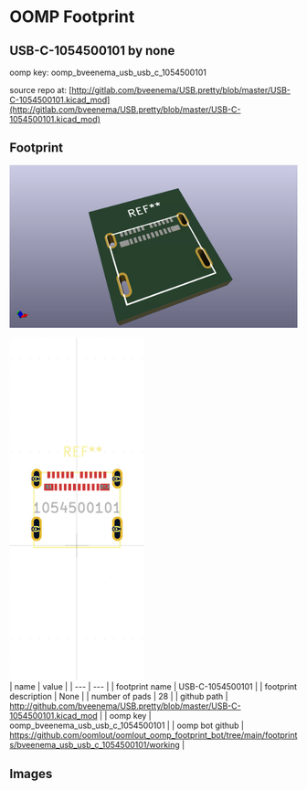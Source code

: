# OOMP Footprint  
## USB-C-1054500101  by none  
  
oomp key: oomp_bveenema_usb_usb_c_1054500101  
  
source repo at: [http://gitlab.com/bveenema/USB.pretty/blob/master/USB-C-1054500101.kicad_mod](http://gitlab.com/bveenema/USB.pretty/blob/master/USB-C-1054500101.kicad_mod)  
## Footprint  
  
[![working_kicad_pcb_3d.png](working_kicad_pcb_3d_600.png)](working_kicad_pcb_3d.png)  
  
[![working.png](working_600.png)](working.png)  
| name | value | 
| --- | --- | 
| footprint name | USB-C-1054500101 | 
| footprint description | None | 
| number of pads | 28 | 
| github path | http://github.com/bveenema/USB.pretty/blob/master/USB-C-1054500101.kicad_mod | 
| oomp key | oomp_bveenema_usb_usb_c_1054500101 | 
| oomp bot github | https://github.com/oomlout/oomlout_oomp_footprint_bot/tree/main/footprints/bveenema_usb_usb_c_1054500101/working | 
## Images  
